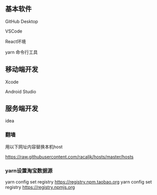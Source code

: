## 基本软件

GitHub Desktop

VSCode

React环境

yarn 命令行工具



## 移动端开发

Xcode

Android Studio



## 服务端开发

idea



### 翻墙

用以下网址内容替换本机host

https://raw.githubusercontent.com/racaljk/hosts/master/hosts



### yarn设置淘宝数据源

yarn config set registry https://registry.npm.taobao.org
yarn config set registry https://registry.npmjs.org